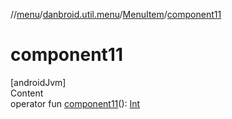 //[menu](../../index.md)/[danbroid.util.menu](../index.md)/[MenuItem](index.md)/[component11](component11.md)



# component11  
[androidJvm]  
Content  
operator fun [component11](component11.md)(): [Int](https://kotlinlang.org/api/latest/jvm/stdlib/kotlin/-int/index.html)  



